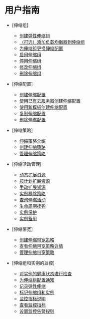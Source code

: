 # 用户指南

-   [伸缩组]
    -   [创建弹性伸缩组](创建弹性伸缩组.md)
    -   [（可选）添加负载均衡器到伸缩组](（可选）添加负载均衡器到伸缩组.md)
    -   [为伸缩组更换伸缩配置](为伸缩组更换伸缩配置.md)
    -   [启用伸缩组](启用伸缩组.md)
    -   [停用伸缩组](停用伸缩组.md)
    -   [修改伸缩组](修改伸缩组.md)
    -   [删除伸缩组](删除伸缩组.md)

-   [伸缩配置]
    -   [创建伸缩配置](创建伸缩配置.md)
    -   [使用已有云服务器创建伸缩配置](使用已有云服务器创建伸缩配置.md)
    -   [使用新模板创建伸缩配置](使用新模板创建伸缩配置.md)
    -   [复制伸缩配置](复制伸缩配置.md)
    -   [删除伸缩配置](删除伸缩配置.md)

-   [伸缩策略]
    -   [伸缩策略介绍](伸缩策略介绍.md)
    -   [创建伸缩策略](创建伸缩策略.md)
    -   [管理伸缩策略](管理伸缩策略.md)

-   [伸缩活动管理]
    -   [动态扩展资源](动态扩展资源.md)
    -   [按计划扩展资源](按计划扩展资源.md)
    -   [手动扩展资源](手动扩展资源.md)
    -   [实例移除策略](实例移除策略.md)
    -   [查询伸缩活动](查询伸缩活动.md)
    -   [生命周期挂钩](生命周期挂钩.md)
    -   [实例保护](实例保护.md)
    -   [实例备用](实例备用.md)

-   [伸缩带宽]
    -   [创建伸缩带宽策略](创建伸缩带宽策略.md)
    -   [查看伸缩带宽策略详情](查看伸缩带宽策略详情.md)
    -   [管理伸缩带宽策略](管理伸缩带宽策略.md)

-   [伸缩组和实例的监控]
    -   [对实例的健康状态进行检查](对实例的健康状态进行检查.md)
    -   [为伸缩组配置通知](为伸缩组配置通知.md)
    -   [记录弹性伸缩](记录弹性伸缩.md)
    -   [标记伸缩组和实例](标记伸缩组和实例.md)
    -   [监控指标说明](监控指标说明.md)
    -   [查看监控指标](查看监控指标.md)
    -   [设置监控告警规则](设置监控告警规则.md)


